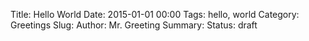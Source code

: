 Title: Hello World
Date: 2015-01-01 00:00
Tags: hello, world
Category: Greetings
Slug: 
Author: Mr. Greeting
Summary: 
Status: draft
